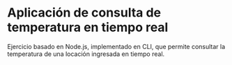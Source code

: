 # Aplicación de consulta de temperatura en tiempo real

Ejercicio basado en Node.js, implementado en CLI, que permite consultar la temperatura de una locación ingresada en tiempo real.